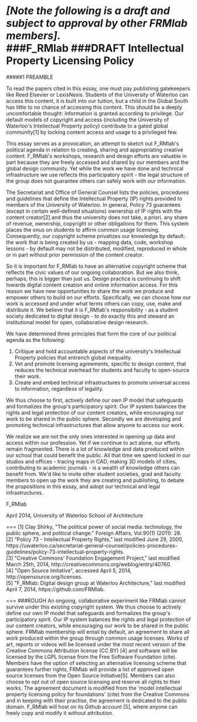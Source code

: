 _[Note the following is a draft and subject to approval by other FRMlab members]._
<br>
###F_RMlab
###DRAFT Intellectual Property Licensing Policy
===
#####1 PREAMBLE

To read the papers cited in this essay, one must pay publishing gatekeepers like Reed Elsevier or LexisNexis. Students of the University of Waterloo can access this content, it is built into our tuition, but a child in the Global South has little to no chance of accessing this content. This should be a deeply uncomfortable thought: information is granted according to privilege. Our default models of copyright and access (including the University of Waterloo's Intellectual Property policy) contribute to a gated global community[1] by locking content access and usage to a privileged few. 

This essay serves as a provocation, an attempt to sketch out F_RMlab's political agenda in relation to creating, sharing and appropriating creative content. F_RMlab's workshops, research and design efforts are valuable in part because they are freely accessed and shared by our members and the global design community. Yet while the work we have done and technical infrastructure we use reflects this participatory spirit - the legal structure of the group does not guarantee others can safely work with our information. 

The Secretariat and Office of General Counsel lists the policies, procedures and guidelines that define the Intellectual Property (IP) rights provided to members of the University of Waterloo. In general, Policy 73 guarantees (except in certain well-defined situations) ownership of IP rights with the content creator[2] and thus the university does not take, a priori, any share of revenue, ownership, copyright or other obligations for them. This system places the onus on students to affirm common usage licensing. Consequently, our copyright scheme privatizes our knowledge by default:  the work that is being created by us - mapping data, code, workshop lessons - by default may not be distributed, modified, reproduced in whole or in part without prior permission of the content creator.

So it is important for F_RMlab to have an alternative copyright scheme that reflects the civic values of our ongoing collaboration. But we also think, perhaps, this is bigger than just us. Design practice is continuing to shift towards digital content creation and online information access. For this reason we have new opportunities to share the work we produce and empower others to build on our efforts. Specifically, we can choose how our work is accessed and under what terms others can copy, use, make and distribute it. We believe that it is F_RMlab's responsibility - as a student society dedicated to digital design - to do exactly this and steward an institutional model for open, collaborative design research. 

We have determined three principles that form the core of our political agenda as the following:

1. Critique and hold accountable aspects of the university's Intellectual Property policies that entrench global inequality.
2. Vet and promote licensing agreements, specific to design content, that reduces the technical overhead for students and faculty to open-source their work.   
3.  Create and embed technical infrastructures to promote universal access to information, regardless of legality.

We thus choose to first, actively define our own IP model that safeguards and formalizes the group's participatory spirit. Our IP system balances the rights and legal protection of our content creators, while encouraging our work to be shared in the public sphere. Secondly we are developing and promoting technical infrastructures that allow anyone to access our work.

We realize we are not the only ones interested in opening up data and access within our profession. Yet if we continue to act alone, our efforts remain fragmented. There is a lot of knowledge and data produced within our school that could benefit the public. All that time we spend locked in our studios and offices - tracing maps in CAD, making 3D models of cities, contributing to academic journals - is a wealth of knowledge others can benefit from. We'd like to invite other student societies, grad and faculty members to open up the work they are creating and publishing, to debate the propositions in this essay, and adopt our technical and legal infrastructures. 
    

F_RMlab
<br>
<p>April 2014, University of Waterloo School of Architecture</p>
===
[1] Clay Shirky, "The political power of social media: technology, the public sphere, and political change." Foreign Affairs, Vol.90(1) (2011): 28. 
<br>
[2] “Policy 73 - Intellectual Property Rights,” last modified June 29, 2000, https://uwaterloo.ca/secretariat-general-counsel/policies-procedures-guidelines/policy-73-intellectual-property-rights.
<br>
[3] "Creative Commons' Foundation Engagement Project," last modified March 25th, 2014, http://creativecommons.org/weblog/entry/40760.
<br>
[4] "Open Source Imitative", accessed April 5, 2014, http://opensource.org/licenses.
<br>
[5] "F_RMlab: Digital design group at Waterloo Architecture," last modified April 7, 2014, https://github.com/FRMlab.

===
###ROUGH
An ongoing, collaborative experiment like FRMlab cannot survive under this existing copyright system. We thus choose to actively define our own IP model that safeguards and formalizes the group's participatory spirit. Our IP system balances the rights and legal protection of our content creators, while encouraging our work to be shared in the public sphere. FRMlab membership will entail by default, an agreement to share all work produced within the group through common usage licenses. Works of art, reports or videos will be licensed under the most recent version of the Creative Commons Attribution license (CC BY) [4] and software will be licensed by the LGPL license from the Free Software Foundation (cite). Members have the option of selecting an alternative licensing scheme that guarantees further rights, FRMlab will provide a list of approved open source licenses from the Open Source Initiative[5]. Members can also choose to opt out of open source licensing and reserve all rights to their works. The agreement document is modified from the 'model intellectual property licensing policy for foundations' (cite) from the Creative Commons and in keeping with their practise, the agreement is dedicated to the public domain. F_RMlab will host on its Github account [5], where anyone can freely copy and modify it without attribution. 

